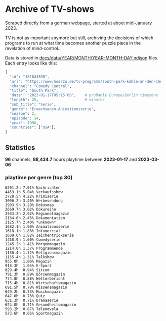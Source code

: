 # Archive of TV-shows

Scraped directly from a german webpage, started at about mid-January 2023.

TV is not as important anymore but still, archiving the decisions of which programs to run at what time
becomes another puzzle piece in the revelation of mind-control.. 

Data is stored in [docs/data/YEAR/MONTH/YEAR-MONTH-DAY.ndjson](docs/data/) files. 
Each entry looks like this:

```python
{
  "id": "181043890", 
  "url": "https://www.hoerzu.de/tv-programm/south-park-kohle-an-den-chefkoch/bid_181043890/", 
  "channel": "Comedy Central", 
  "title": "South Park", 
  "date": "2023-01-17T05:15:00",    # probably Europe/Berlin timezone 
  "length": 25,                     # minutes 
  "sub_title": "Serie", 
  "genre": "Erwachsenen-Animationsserie", 
  "season": 2, 
  "episode": 14, 
  "year": 1998, 
  "countries": ["USA"],
}
```

## Statistics

**96** channels, **88,434.7** hours playtime between **2023-01-17** and **2023-03-06**


### playtime per genre (top 30)

    6201.2h 7.01% Nachrichten
    4453.1h 5.04% Verkaufsshow
    3728.5h 4.22% Krimiserie
    3006.2h 3.40% Werbesendung
    2903.9h 3.28% Dokusoap
    2669.7h 3.02% Dokureihe
    2583.2h 2.92% Regionalmagazin
    2164.6h 2.45% Dokumentation
    2125.7h 2.40% *unknown*
    1682.1h 1.90% Animationsserie
    1618.1h 1.83% Infomercial
    1609.0h 1.82% Zeichentrickserie
    1418.9h 1.60% Comedyserie
    1245.2h 1.41% Morgenmagazin
    1214.0h 1.37% Programmende
    1166.4h 1.32% Religionsmagazin
    1155.4h 1.31% Talkshow
    935.0h  1.06% Magazin
    918.3h  1.04% E-Sport
    829.4h  0.94% Sitcom
    791.3h  0.89% Börsenmagazin
    774.8h  0.88% Wetterbericht
    715.4h  0.81% Wirtschaftsmagazin
    691.5h  0.78% Wissensmagazin
    649.2h  0.73% Musikmagazin
    647.0h  0.73% Quiz
    631.3h  0.71% Dramaserie
    624.0h  0.71% Gesundheitsmagazin
    593.2h  0.67% Telenovela
    573.6h  0.65% Sportmagazin
